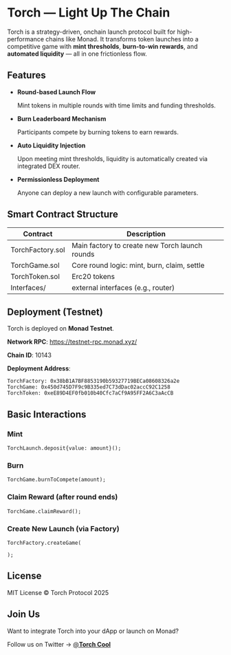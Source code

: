 # Torch — Light Up The Chain



Torch is a strategy-driven, onchain launch protocol built for high-performance chains like Monad. It transforms token launches into a competitive game with **mint thresholds**, **burn-to-win rewards**, and **automated liquidity** — all in one frictionless flow.


## Features

- **Round-based Launch Flow**

  Mint tokens in multiple rounds with time limits and funding thresholds.

- **Burn Leaderboard Mechanism**

  Participants compete by burning tokens to earn rewards.

- **Auto Liquidity Injection**

  Upon meeting mint thresholds, liquidity is automatically created via integrated DEX router.

- **Permissionless Deployment**

  Anyone can deploy a new launch with configurable parameters.



## Smart Contract Structure



| **Contract**     | **Description**                                |
| ---------------- | ---------------------------------------------- |
| TorchFactory.sol | Main factory to create new Torch launch rounds |
| TorchGame.sol    | Core round logic: mint, burn, claim, settle    |
| TorchToken.sol   | Erc20 tokens                                   |
| Interfaces/      | external interfaces (e.g., router)             |





## Deployment (Testnet)





Torch is deployed on **Monad Testnet**.

**Network RPC**: https://testnet-rpc.monad.xyz/

**Chain ID**: 10143

**Deployment Address**:

```
TorchFactory: 0x38bB1A7BF8853190b59327719BECa08608326a2e
TorchGame: 0x450d745D7F9c9B335ed7C73dDac02accC92C1258
TorchToken: 0xeE89D4EF0fb010b40Cfc7aCf9A95FF2A6C3aAcCB
```



## Basic Interactions



### **Mint**



```
TorchLaunch.deposit{value: amount}();
```



### **Burn**



```
TorchGame.burnToCompete(amount);
```



### **Claim Reward (after round ends)**



```
TorchGame.claimReward();
```



### **Create New Launch (via Factory)**



```
TorchFactory.createGame(

);
```



## License





MIT License © Torch Protocol 2025



##  Join Us





Want to integrate Torch into your dApp or launch on Monad?

Follow us on Twitter → [@**Torch Cool**](https://twitter.com/torchdotcool)
